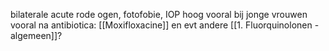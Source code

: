 bilaterale acute rode ogen, fotofobie, IOP hoog
vooral bij jonge vrouwen
vooral na antibiotica: [[Moxifloxacine]] en evt andere [[1. Fluorquinolonen - algemeen]]?
